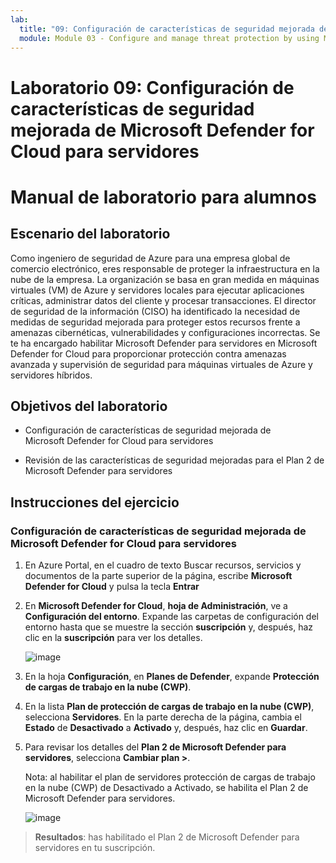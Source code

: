 ```yaml
---
lab:
  title: "09: Configuración de características de seguridad mejorada de Microsoft\_Defender for Cloud para servidores"
  module: Module 03 - Configure and manage threat protection by using Microsoft Defender for Cloud
---
```


# Laboratorio 09: Configuración de características de seguridad mejorada de Microsoft Defender for Cloud para servidores

# Manual de laboratorio para alumnos

## Escenario del laboratorio

Como ingeniero de seguridad de Azure para una empresa global de comercio electrónico, eres responsable de proteger la infraestructura en la nube de la empresa. La organización se basa en gran medida en máquinas virtuales (VM) de Azure y servidores locales para ejecutar aplicaciones críticas, administrar datos del cliente y procesar transacciones. El director de seguridad de la información (CISO) ha identificado la necesidad de medidas de seguridad mejorada para proteger estos recursos frente a amenazas cibernéticas, vulnerabilidades y configuraciones incorrectas. Se te ha encargado habilitar Microsoft Defender para servidores en Microsoft Defender for Cloud para proporcionar protección contra amenazas avanzada y supervisión de seguridad para máquinas virtuales de Azure y servidores híbridos.

## Objetivos del laboratorio

- Configuración de características de seguridad mejorada de Microsoft Defender for Cloud para servidores
  
- Revisión de las características de seguridad mejoradas para el Plan 2 de Microsoft Defender para servidores

## Instrucciones del ejercicio

### Configuración de características de seguridad mejorada de Microsoft Defender for Cloud para servidores

1. En Azure Portal, en el cuadro de texto Buscar recursos, servicios y documentos de la parte superior de la página, escribe **Microsoft Defender for Cloud** y pulsa la tecla **Entrar** 

2. En **Microsoft Defender for Cloud**, **hoja de Administración**, ve a **Configuración del entorno**. Expande las carpetas de configuración del entorno hasta que se muestre la sección **suscripción** y, después, haz clic en la **suscripción** para ver los detalles.

   ![image](https://github.com/user-attachments/assets/3b25dd82-e09e-4f8a-b85e-c9bc6c4bd488)
   
3. En la hoja **Configuración**, en **Planes de Defender**, expande **Protección de cargas de trabajo en la nube (CWP)**.

4. En la lista **Plan de protección de cargas de trabajo en la nube (CWP)**, selecciona **Servidores**. En la parte derecha de la página, cambia el **Estado** de **Desactivado** a **Activado** y, después, haz clic en **Guardar**.

5. Para revisar los detalles del **Plan 2 de Microsoft Defender para servidores**, selecciona **Cambiar plan >**.

   Nota: al habilitar el plan de servidores protección de cargas de trabajo en la nube (CWP) de Desactivado a Activado, se habilita el Plan 2 de Microsoft Defender para servidores.
 
   ![image](https://github.com/user-attachments/assets/de434a75-345a-4023-83f1-fa53fcb5f288)
   
> **Resultados**: has habilitado el Plan 2 de Microsoft Defender para servidores en tu suscripción.
